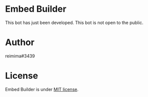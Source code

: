 # Embed Builder

This bot has just been developed.
This bot is not open to the public.

# Author

reimima#3439

# License

Embed Builder is under [MIT license](https://en.wikipedia.org/wiki/MIT_License).